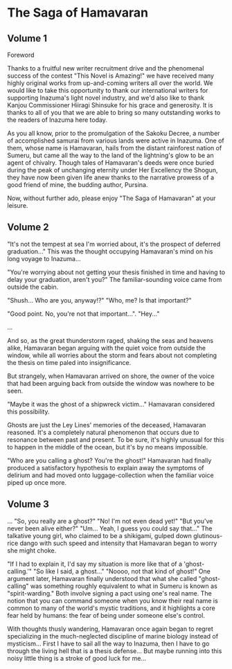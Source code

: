 # The Saga of Hamavaran


## Volume 1


Foreword

Thanks to a fruitful new writer recruitment drive and the phenomenal success of the contest "This Novel is Amazing!" we have received many highly original works from up-and-coming writers all over the world. We would like to take this opportunity to thank our international writers for supporting Inazuma's light novel industry, and we'd also like to thank Kanjou Commissioner Hiiragi Shinsuke for his grace and generosity. It is thanks to all of you that we are able to bring so many outstanding works to the readers of Inazuma here today.

As you all know, prior to the promulgation of the Sakoku Decree, a number of accomplished samurai from various lands were active in Inazuma. One of them, whose name is Hamavaran, hails from the distant rainforest nation of Sumeru, but came all the way to the land of the lightning's glow to be an agent of chivalry. Though tales of Hamavaran's deeds were once buried during the peak of unchanging eternity under Her Excellency the Shogun, they have now been given life anew thanks to the narrative prowess of a good friend of mine, the budding author, Pursina.

Now, without further ado, please enjoy "The Saga of Hamavaran" at your leisure.


## Volume 2


"It's not the tempest at sea I'm worried about, it's the prospect of deferred graduation..."
This was the thought occupying Hamavaran's mind on his long voyage to Inazuma...

"You're worrying about not getting your thesis finished in time and having to delay your graduation, aren't you?"
The familiar-sounding voice came from outside the cabin.

"Shush... Who are you, anyway!?"
"Who, me? Is that important?"

"Good point. No, you're not that important...".
"Hey..."

...

And so, as the great thunderstorm raged, shaking the seas and heavens alike, Hamavaran began arguing with the quiet voice from outside the window, while all worries about the storm and fears about not completing the thesis on time paled into insignificance.

But strangely, when Hamavaran arrived on shore, the owner of the voice that had been arguing back from outside the window was nowhere to be seen.

"Maybe it was the ghost of a shipwreck victim..."
Hamavaran considered this possibility.

Ghosts are just the Ley Lines' memories of the deceased, Hamavaran reasoned. It's a completely natural phenomenon that occurs due to resonance between past and present. To be sure, it's highly unusual for this to happen in the middle of the ocean, but it's by no means impossible.

"Who are you calling a ghost? You're the ghost!"
Hamavaran had finally produced a satisfactory hypothesis to explain away the symptoms of delirium and had moved onto luggage-collection when the familiar voice piped up once more.


## Volume 3


...
"So, you really are a ghost?"
"No! I'm not even dead yet!"
"But you've never been alive either?"
"Um... Yeah, I guess you could say that..."
The talkative young girl, who claimed to be a shikigami, gulped down glutinous-rice dango with such speed and intensity that Hamavaran began to worry she might choke.

"If I had to explain it, I'd say my situation is more like that of a 'ghost-calling.'"
"So like I said, a ghost..."
"Noooo, not that kind of ghost!"
One argument later, Hamavaran finally understood that what she called "ghost-calling" was something roughly equivalent to what in Sumeru is known as "spirit-warding."
Both involve signing a pact using one's real name. The notion that you can command someone when you know their real name is common to many of the world's mystic traditions, and it highlights a core fear held by humans: the fear of being under someone else's control.

With thoughts thusly wandering, Hamavaran once again began to regret specializing in the much-neglected discipline of marine biology instead of mysticism...
First I have to sail all the way to Inazuma, then I have to go through the living hell that is a thesis defense...
But maybe running into this noisy little thing is a stroke of good luck for me...
